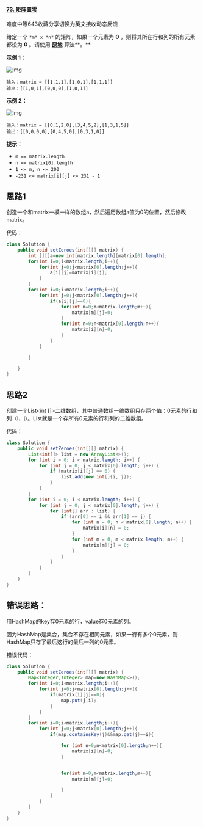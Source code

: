 #### [73. 矩阵置零](https://leetcode-cn.com/problems/set-matrix-zeroes/)

难度中等643收藏分享切换为英文接收动态反馈

给定一个 `*m* x *n*` 的矩阵，如果一个元素为 **0** ，则将其所在行和列的所有元素都设为 **0** 。请使用 **[原地](http://baike.baidu.com/item/原地算法)** 算法**。**



 

**示例 1：**

![img](https://assets.leetcode.com/uploads/2020/08/17/mat1.jpg)

```
输入：matrix = [[1,1,1],[1,0,1],[1,1,1]]
输出：[[1,0,1],[0,0,0],[1,0,1]]
```

**示例 2：**

![img](https://assets.leetcode.com/uploads/2020/08/17/mat2.jpg)

```
输入：matrix = [[0,1,2,0],[3,4,5,2],[1,3,1,5]]
输出：[[0,0,0,0],[0,4,5,0],[0,3,1,0]]
```

 

**提示：**

- `m == matrix.length`
- `n == matrix[0].length`
- `1 <= m, n <= 200`
- `-231 <= matrix[i][j] <= 231 - 1`



## 思路1

创造一个和matrix一模一样的数组a，然后遍历数组a值为0的位置，然后修改matrix。

代码：

```java
class Solution {
    public void setZeroes(int[][] matrix) {
        int [][]a=new int[matrix.length][matrix[0].length];
        for(int i=0;i<matrix.length;i++){
            for(int j=0;j<matrix[0].length;j++){
                a[i][j]=matrix[i][j];
            }
        }
        for(int i=0;i<matrix.length;i++){
            for(int j=0;j<matrix[0].length;j++){
                if(a[i][j]==0){
                    for(int m=0;m<matrix.length;m++){
                        matrix[m][j]=0;
                    }
                    for(int n=0;n<matrix[0].length;n++){
                        matrix[i][n]=0;
                    }
                }
            }

        }

    }
}
```



## 思路2

创建一个List<int []>二维数组，其中普通数组一维数组只存两个值：0元素的行和列（i，j）。List就是一个存所有0元素的行和列的二维数组。

代码：

```java
class Solution {
    public void setZeroes(int[][] matrix) {
        List<int[]> list = new ArrayList<>();
        for (int i = 0; i < matrix.length; i++) {
            for (int j = 0; j < matrix[0].length; j++) {
                if (matrix[i][j] == 0) {
                    list.add(new int[]{i, j});
                }
            }
        }
        for (int i = 0; i < matrix.length; i++) {
            for (int j = 0; j < matrix[0].length; j++) {
                for (int[] arr : list) {
                    if (arr[0] == i && arr[1] == j) {
                        for (int n = 0; n < matrix[0].length; n++) {
                            matrix[i][n] = 0;
                        }
                        for (int m = 0; m < matrix.length; m++) {
                            matrix[m][j] = 0;
                        }
                    }
                }
            }
        }
    }
}
```



## 错误思路：

用HashMap的key存0元素的行，value存0元素的列。

因为HashMap是集合，集合不存在相同元素，如果一行有多个0元素，则HashMap只存了最后这行的最后一列的0元素。

错误代码：

```java
class Solution {
    public void setZeroes(int[][] matrix) {
        Map<Integer,Integer> map=new HashMap<>();
        for(int i=0;i<matrix.length;i++){
            for(int j=0;j<matrix[0].length;j++){
                if(matrix[i][j]==0){
                    map.put(j,i);
                }
            }
        }
        for(int i=0;i<matrix.length;i++){
            for(int j=0;j<matrix[0].length;j++){
                if(map.containsKey(j)&&map.get(j)==i){

                    for (int n=0;n<matrix[0].length;n++){
                        matrix[i][n]=0;
                    }


                    for(int m=0;m<matrix.length;m++){
                        matrix[m][j]=0;

                    }
                }
            }
        }
    }
}
```